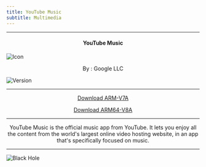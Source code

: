 ```yaml
---
title: YouTube Music
subtitle: Multimedia
---
```

---

<h4> <p align="center"> YouTube Music </p> </h4>

![Icon](https://rb.gy/dzt9jx)

<p align="center"> By : Google LLC </p>

![Version](https://rb.gy/fjko2s)

---

<p align ="center">
<a href="https://rb.gy/0egmxw" class="btn btn-outline-success"> Download ARM-V7A </a>
</p>

<p align ="center">
<a href="https://rb.gy/xo85av" class="btn btn-outline-success"> Download ARM64-V8A </a>
</p>

---

<p align="center">
YouTube Music is the official music app from YouTube. It lets you enjoy all the content from the world's largest online video hosting website, in an app that's specifically focused on music.
</p>

---

![Black Hole](https://rb.gy/z0dyyw)
